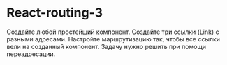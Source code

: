# React-routing-3
Создайте любой простейший компонент. Создайте три ссылки (Link) с разными адресами. Настройте маршрутизацию так, чтобы все ссылки вели на созданный компонент.
Задачу нужно решить при помощи переадресации.
